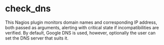 # check_dns
This Nagios plugin monitors domain names and corresponding IP address, both passed as arguments, alerting with critical state if incompatibilities are verified. By default, Google DNS is used, however, optionally the user can set the DNS server that suits it.
